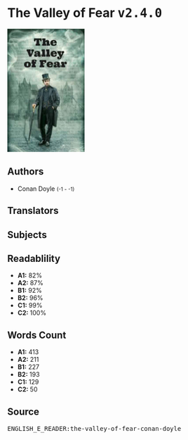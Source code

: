 # The Valley of Fear <kbd>v2.4.0</kbd>

![](./cover.medium.jpg "")

## Authors


 - Conan Doyle <small>(-1 - -1)</small>

## Translators



## Subjects



## Readablility


 - **A1:** 82%
 - **A2:** 87%
 - **B1:** 92%
 - **B2:** 96%
 - **C1:** 99%
 - **C2:** 100%

## Words Count


 - **A1:** 413
 - **A2:** 211
 - **B1:** 227
 - **B2:** 193
 - **C1:** 129
 - **C2:** 50

## Source


<kbd>ENGLISH_E_READER:the-valley-of-fear-conan-doyle</kbd>
